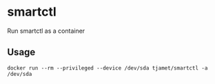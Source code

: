 # smartctl
Run smartctl as a container

## Usage

`docker run --rm --privileged --device /dev/sda tjamet/smartctl -a /dev/sda`
